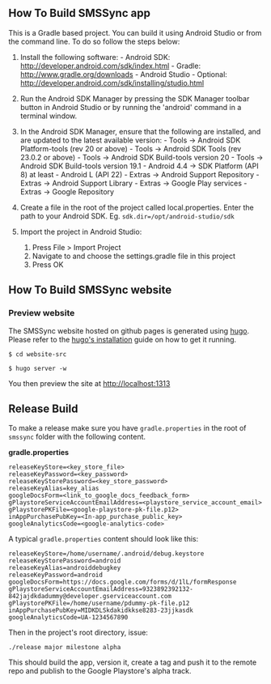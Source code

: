 ## How To Build SMSSync app

This is a Gradle based project. You can build it using Android Studio or from the command line. To 
do so follow the steps below:

1. Install the following software:
       - Android SDK:
         http://developer.android.com/sdk/index.html
       - Gradle:
         http://www.gradle.org/downloads
       - Android Studio - Optional: 
         http://developer.android.com/sdk/installing/studio.html

2. Run the Android SDK Manager by pressing the SDK Manager toolbar button
   in Android Studio or by running the 'android' command in a terminal
   window.

3. In the Android SDK Manager, ensure that the following are installed,
   and are updated to the latest available version:
       - Tools -> Android SDK Platform-tools (rev 20 or above)
       - Tools -> Android SDK Tools (rev 23.0.2 or above)
       - Tools -> Android SDK Build-tools version 20
       - Tools -> Android SDK Build-tools version 19.1
       - Android 4.4 -> SDK Platform (API 8) at least
       - Android L (API 22)
       - Extras -> Android Support Repository
       - Extras -> Android Support Library
       - Extras -> Google Play services
       - Extras -> Google Repository

4. Create a file in the root of the project called local.properties. Enter the path to your Android SDK.
    Eg. `sdk.dir=/opt/android-studio/sdk`

5. Import the project in Android Studio:

    1. Press File > Import Project
    2. Navigate to and choose the settings.gradle file in this project
    3. Press OK


## How To Build SMSSync website

### Preview website

The SMSSync website hosted on github pages is generated using [hugo](http://gohugo.io/).
Please refer to the [hugo's installation](http://gohugo.io/overview/installing/) guide on how to get it running.

```
$ cd website-src

$ hugo server -w

```

You then preview the site at [http://localhost:1313]( http://localhost:1313)

## Release Build

To make a release make sure you have `gradle.properties` in the root of `smssync` folder with the
following content.

**gradle.properties**
```
releaseKeyStore=<key_store_file>
releaseKeyPassword=<key_password>
releaseKeyStorePassword=<key_store_password>
releaseKeyAlias=key_alias
googleDocsForm=<link_to_google_docs_feedback_form>
gPlaystoreServiceAccountEmailAddress=<playstore_service_account_email>
gPlaystorePKFile=<google-playstore-pk-file.p12>
inAppPurchasePubKey=<In-app_purchase_public_key>
googleAnalyticsCode=<google-analytics-code>
```

A typical `gradle.properties` content should look like this:
```
releaseKeyStore=/home/username/.android/debug.keystore
releaseKeyStorePassword=android
releaseKeyAlias=androiddebugkey
releaseKeyPassword=android
googleDocsForm=https://docs.google.com/forms/d/1lL/formResponse
gPlaystoreServiceAccountEmailAddress=9323892392132-842jajdkdadummy@developer.gserviceaccount.com
gPlaystorePKFile=/home/username/pdummy-pk-file.p12
inAppPurchasePubKey=MIDKDLSkdakidkkse8283-23jjkasdk
googleAnalyticsCode=UA-1234567890
```

Then in the project's root directory, issue:

`./release major milestone alpha`

This should build the app, version it, create a tag and push it to the remote repo and publish
to the Google Playstore's alpha track.
